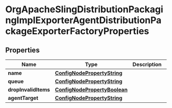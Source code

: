 

# OrgApacheSlingDistributionPackagingImplExporterAgentDistributionPackageExporterFactoryProperties

## Properties

Name | Type | Description | Notes
------------ | ------------- | ------------- | -------------
**name** | [**ConfigNodePropertyString**](ConfigNodePropertyString.md) |  |  [optional]
**queue** | [**ConfigNodePropertyString**](ConfigNodePropertyString.md) |  |  [optional]
**dropInvalidItems** | [**ConfigNodePropertyBoolean**](ConfigNodePropertyBoolean.md) |  |  [optional]
**agentTarget** | [**ConfigNodePropertyString**](ConfigNodePropertyString.md) |  |  [optional]



